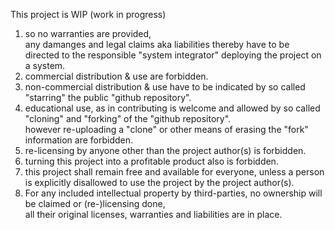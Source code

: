 This project is WIP (work in progress)
1. so no warranties are provided,  
   any damanges and legal claims aka liabilities thereby have to be directed to the responsible "system integrator" deploying the project on a system.
2. commercial distribution & use are forbidden.  
3. non-commercial distribution & use have to be indicated by so called "starring" the public "github repository".  
4. educational use, as in contributing is welcome and allowed by so called "cloning" and "forking" of the "github repository".  
   however re-uploading a "clone" or other means of erasing the "fork" information are forbidden.
5. re-licensing by anyone other than the project author(s) is forbidden.  
6. turning this project into a profitable product also is forbidden.  
7. this project shall remain free and available for everyone,
   unless a person is explicitly disallowed to use the project by the project author(s).
8. For any included intellectual property by third-parties, no ownership will be claimed or (re-)licensing done,  
   all their original licenses, warranties and liabilities are in place.  
